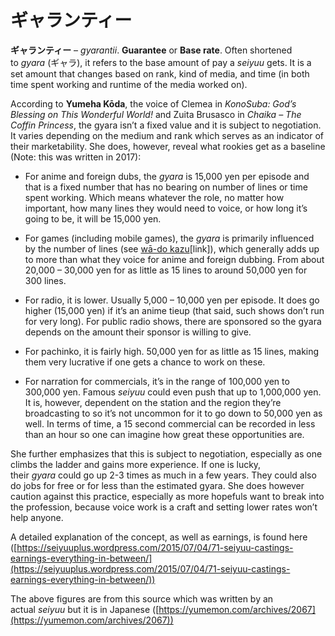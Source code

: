 # ギャランティー

**ギャランティー** – *gyarantii*. **Guarantee** or **Base rate**. Often shortened to *gyara* (ギャラ), it refers to the base amount of pay a *seiyuu* gets. It is a set amount that changes based on rank, kind of media, and time (in both time spent working and runtime of the media worked on).  
  
According to **Yumeha Kōda**, the voice of Clemea in *KonoSuba: God’s Blessing on This Wonderful World!* and Zuita Brusasco in *Chaika – The Coffin Princess*, the gyara isn’t a fixed value and it is subject to negotiation. It varies depending on the medium and rank which serves as an indicator of their marketability. She does, however, reveal what rookies get as a baseline (Note: this was written in 2017):

- For anime and foreign dubs, the _gyara_ is 15,000 yen per episode and that is a fixed number that has no bearing on number of lines or time spent working. Which means whatever the role, no matter how important, how many lines they would need to voice, or how long it’s going to be, it will be 15,000 yen.   
    
- For games (including mobile games), the _gyara_ is primarily influenced by the number of lines (see [wā-do kazu](https://whimsicaltranslations.wordpress.com/seiyuu-subculture-term-glossary/#wado)[link]), which generally adds up to more than what they voice for anime and foreign dubbing. From about 20,000 – 30,000 yen for as little as 15 lines to around 50,000 yen for 300 lines.  
    
- For radio, it is lower. Usually 5,000 – 10,000 yen per episode. It does go higher (15,000 yen) if it’s an anime tieup (that said, such shows don’t run for very long). For public radio shows, there are sponsored so the gyara depends on the amount their sponsor is willing to give.  
    
- For pachinko, it is fairly high. 50,000 yen for as little as 15 lines, making them very lucrative if one gets a chance to work on these.  
    
- For narration for commercials, it’s in the range of 100,000 yen to 300,000 yen. Famous _seiyuu_ could even push that up to 1,000,000 yen. It is, however, dependent on the station and the region they’re broadcasting to so it’s not uncommon for it to go down to 50,000 yen as well. In terms of time, a 15 second commercial can be recorded in less than an hour so one can imagine how great these opportunities are.

She further emphasizes that this is subject to negotiation, especially as one climbs the ladder and gains more experience. If one is lucky, their *gyara* could go up 2-3 times as much in a few years. They could also do jobs for free or for less than the estimated gyara. She does however caution against this practice, especially as more hopefuls want to break into the profession, because voice work is a craft and setting lower rates won’t help anyone.

A detailed explanation of the concept, as well as earnings, is found here ([https://seiyuuplus.wordpress.com/2015/07/04/71-seiyuu-castings-earnings-everything-in-between/](https://seiyuuplus.wordpress.com/2015/07/04/71-seiyuu-castings-earnings-everything-in-between/))  
  
The above figures are from this source which was written by an actual *seiyuu* but it is in Japanese ([https://yumemon.com/archives/2067](https://yumemon.com/archives/2067))
